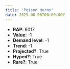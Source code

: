 ```yaml
---
title: 'Poison Horns'
date: 2025-08-06T00:00:00Z
---
```

- **RAP**: 6017
- **Value**: -1
- **Demand level**: -1
- **Trend**: -1
- **Projected?**: True
- **Hyped?**: True
- **Rare?**: True
